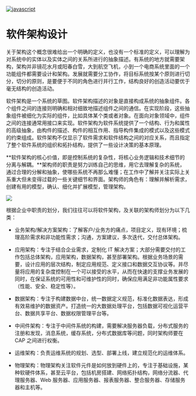 [![javascript](https://user-images.githubusercontent.com/5803001/44412874-859de980-a59c-11e8-8845-eebe9d13d832.jpg)](https://github.com/wx-chevalier/SoftwareEngineering-Series)

# 软件架构设计

关于架构这个概念很难给出一个明确的定义，也没有一个标准的定义，可以理解为对系统中的实体以及实体之间的关系所进行的抽象描述。有系统的地方就需要架构，架构并非镜花水月或阳春白雪，大到航空飞机，小到一个电商系统里面的一个功能组件都需要设计和架构。发展就需要分工协作，将目标系统按某个原则进行切分，切分的原则，是要便于不同的角色进行并行工作，结构良好的创造活动要优于毫无结构的创造活动。

软件架构是一个系统的草图。软件架构描述的对象是直接构成系统的抽象组件。各个组件之间的连接则明确和相对细致地描述组件之间的通信。在实现阶段，这些抽象组件被细化为实际的组件，比如具体某个类或者对象。在面向对象领域中，组件之间的连接通常用接口来实现。软件架构为软件系统提供了一个结构、行为和属性的高级抽象，由构件的描述、构件的相互作用、指导构件集成的模式以及这些模式的约束组成。软件架构不仅显示了软件需求和软件结构之间的对应关系，而且指定了整个软件系统的组织和拓扑结构，提供了一些设计决策的基本原理。

**软件架构的核心价值，即是控制系统的复杂性，将核心业务逻辑和技术细节的分离与解耦。**架构师的职责是努力训练自己的思维，用它去理解复杂的系统，通过合理的分解和抽象，使哪些系统不再那么难懂；在工作中了解并关注实际上关系重大但未变得过载的一些关键细节和界面。架构师的角色有：理解并解析需求，创建有用的模型，确认、细化并扩展模型，管理架构。

![](https://i.postimg.cc/mZHM03TM/image.png)

根据企业中职责的划分，我们往往可以将软件架构，及关联的架构师划分为以下几类：

- 业务架构/解决方案架构：了解客户/业务方的痛点，项目定义，现有环境；梳理高阶需求和非功能性需求；沟通，方案建议，多次迭代，交付总体架构。

- 应用架构：专注于结合企业需求，定制化 IT 解决方案；大部分需要交付的工作包括总体架构，应用架构，数据架构，甚至部署架构。根据业务场景的需要，设计应用的层次结构，制定应用规范、定义接口和数据交互协议等。并尽量将应用的复杂度控制在一个可以接受的水平，从而在快速的支撑业务发展的同时，在保证系统的可用性和可维护性的同时，确保应用满足非功能属性要求（性能、安全、稳定性等）。

- 数据架构：专注于构建数据中台，统一数据定义规范，标准化数据表达，形成有效易维护的数据资产。打造统一的大数据处理平台，包括数据可视化运营平台、数据共享平台、数据权限管理平台等。

- 中间件架构：专注于中间件系统的构建，需要解决服务器负载，分布式服务的注册和发现，消息系统，缓存系统，分布式数据库等问题，同时架构师要在 CAP 之间进行权衡。

- 运维架构：负责运维系统的规划、选型、部署上线，建立规范化的运维体系。

- 物理架构：物理架构关注软件元件是如何放到硬件上的，专注于基础设施，某种软硬件体系，甚至云平台，包括机房搭建、网络拓扑结构，网络分流器、代理服务器、Web 服务器、应用服务器、报表服务器、整合服务器、存储服务器和主机等。

